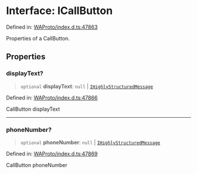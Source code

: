 # Interface: ICallButton

Defined in: [WAProto/index.d.ts:47863](https://github.com/Fokusdotid/Baileys/blob/4cdf75fe48f9b13e8084d341633612ce49e934bd/WAProto/index.d.ts#L47863)

Properties of a CallButton.

## Properties

### displayText?

> `optional` **displayText**: `null` \| [`IHighlyStructuredMessage`](../../Message/interfaces/IHighlyStructuredMessage.md)

Defined in: [WAProto/index.d.ts:47866](https://github.com/Fokusdotid/Baileys/blob/4cdf75fe48f9b13e8084d341633612ce49e934bd/WAProto/index.d.ts#L47866)

CallButton displayText

***

### phoneNumber?

> `optional` **phoneNumber**: `null` \| [`IHighlyStructuredMessage`](../../Message/interfaces/IHighlyStructuredMessage.md)

Defined in: [WAProto/index.d.ts:47869](https://github.com/Fokusdotid/Baileys/blob/4cdf75fe48f9b13e8084d341633612ce49e934bd/WAProto/index.d.ts#L47869)

CallButton phoneNumber
